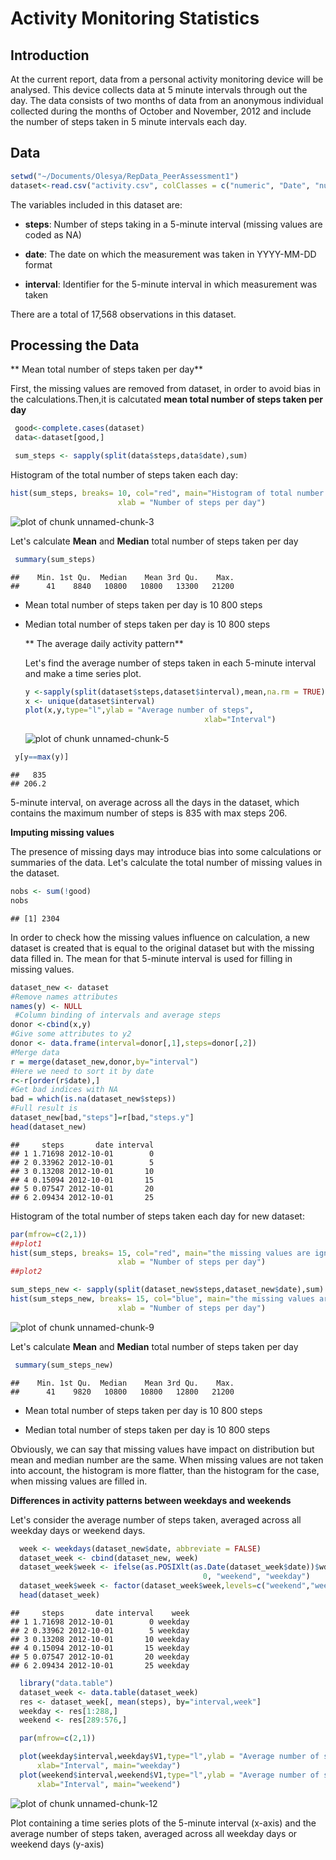 Activity Monitoring Statistics
========================================================

## Introduction 

 At the current report, data from a personal activity monitoring device will be analysed. This device collects data at 5 minute intervals through out the day. The data consists of two months of data from an anonymous individual collected during the months of October and November, 2012 and include the number of steps taken in 5 minute intervals each day.
 
## Data


```r
setwd("~/Documents/Olesya/RepData_PeerAssessment1")
dataset<-read.csv("activity.csv", colClasses = c("numeric", "Date", "numeric"))
```
The variables included in this dataset are:

+ **steps**: Number of steps taking in a 5-minute interval (missing values are coded as NA)

+ **date**: The date on which the measurement was taken in YYYY-MM-DD format

+ **interval**: Identifier for the 5-minute interval in which measurement was taken

There are a total of 17,568 observations in this dataset.

## Processing the Data

** Mean total number of steps taken per day**

First, the missing values are removed from dataset, in order to avoid bias in the calculations.Then,it is calcutated **mean total number of steps taken per day** 


```r
 good<-complete.cases(dataset)
 data<-dataset[good,]

 sum_steps <- sapply(split(data$steps,data$date),sum)
```
Histogram of the total number of steps taken each day:

```r
hist(sum_steps, breaks= 10, col="red", main="Histogram of total number of steps", 
                        xlab = "Number of steps per day")
```

![plot of chunk unnamed-chunk-3](figure/unnamed-chunk-3.png) 

Let's calculate **Mean** and **Median** total number of steps taken per day

```r
 summary(sum_steps)
```

```
##    Min. 1st Qu.  Median    Mean 3rd Qu.    Max. 
##      41    8840   10800   10800   13300   21200
```
+ Mean total number of steps taken per day is 10 800 steps

+ Median total number of steps taken per day is  10 800 steps
  
  ** The average daily activity pattern**
  
  Let's find the average number of steps taken in each 5-minute interval and make a time series plot.
  
  
  ```r
  y <-sapply(split(dataset$steps,dataset$interval),mean,na.rm = TRUE)
  x <- unique(dataset$interval)
  plot(x,y,type="l",ylab = "Average number of steps", 
                                          xlab="Interval")                                 
  ```
  
  ![plot of chunk unnamed-chunk-5](figure/unnamed-chunk-5.png) 
 
 
 ```r
  y[y==max(y)]    
 ```
 
 ```
 ##   835 
 ## 206.2
 ```

5-minute interval, on average across all the days in the dataset, which contains the maximum number of steps is 835 with max steps 206.

  **Imputing missing values**
  
  The presence of missing days may introduce bias into some calculations or summaries of the data. Let's calculate the total number of missing values in the dataset.
  
  
  ```r
  nobs <- sum(!good)
  nobs
  ```
  
  ```
  ## [1] 2304
  ```
In order to check how the missing values influence on calculation, a new dataset is created that is equal to the original dataset but with the missing data filled in. The mean for that 5-minute interval is used for filling in missing values.


```r
dataset_new <- dataset 
#Remove names attributes
names(y) <- NULL
 #Column binding of intervals and average steps
donor <-cbind(x,y)
#Give some attributes to y2
donor <- data.frame(interval=donor[,1],steps=donor[,2])
#Merge data
r = merge(dataset_new,donor,by="interval")
#Here we need to sort it by date
r<-r[order(r$date),]
#Get bad indices with NA
bad = which(is.na(dataset_new$steps))
#Full result is
dataset_new[bad,"steps"]=r[bad,"steps.y"]
head(dataset_new)  
```

```
##     steps       date interval
## 1 1.71698 2012-10-01        0
## 2 0.33962 2012-10-01        5
## 3 0.13208 2012-10-01       10
## 4 0.15094 2012-10-01       15
## 5 0.07547 2012-10-01       20
## 6 2.09434 2012-10-01       25
```

Histogram of the total number of steps taken each day for new dataset:

```r
par(mfrow=c(2,1))
##plot1
hist(sum_steps, breaks= 15, col="red", main="the missing values are ignored", 
                        xlab = "Number of steps per day")
##plot2

sum_steps_new <- sapply(split(dataset_new$steps,dataset_new$date),sum)
hist(sum_steps_new, breaks= 15, col="blue", main="the missing values are filled in ", 
                        xlab = "Number of steps per day")
```

![plot of chunk unnamed-chunk-9](figure/unnamed-chunk-9.png) 

Let's calculate **Mean** and **Median** total number of steps taken per day

```r
 summary(sum_steps_new)
```

```
##    Min. 1st Qu.  Median    Mean 3rd Qu.    Max. 
##      41    9820   10800   10800   12800   21200
```
+ Mean total number of steps taken per day is 10 800 steps

+ Median total number of steps taken per day is  10 800 steps
  
  
  
Obviously, we can say that missing values have impact on distribution but mean and median number are the same. When missing values are not taken into account, the histogram is more flatter, than the histogram for the case, when missing values are filled in.


 **Differences in activity patterns between weekdays and weekends**
 
  Let's consider the average number of steps taken, averaged across all weekday days or weekend days.
  

```r
  week <- weekdays(dataset_new$date, abbreviate = FALSE)
  dataset_week <- cbind(dataset_new, week)
  dataset_week$week <- ifelse(as.POSIXlt(as.Date(dataset_week$date))$wday%%6 == 
                                           0, "weekend", "weekday")
  dataset_week$week <- factor(dataset_week$week,levels=c("weekend","weekday"))
  head(dataset_week)
```

```
##     steps       date interval    week
## 1 1.71698 2012-10-01        0 weekday
## 2 0.33962 2012-10-01        5 weekday
## 3 0.13208 2012-10-01       10 weekday
## 4 0.15094 2012-10-01       15 weekday
## 5 0.07547 2012-10-01       20 weekday
## 6 2.09434 2012-10-01       25 weekday
```

```r
  library("data.table")
  dataset_week <- data.table(dataset_week)
  res <- dataset_week[, mean(steps), by="interval,week"] 
  weekday <- res[1:288,]
  weekend <- res[289:576,] 
```

```r
  par(mfrow=c(2,1))

  plot(weekday$interval,weekday$V1,type="l",ylab = "Average number of steps", 
      xlab="Interval", main="weekday")  
  plot(weekend$interval,weekend$V1,type="l",ylab = "Average number of steps", 
      xlab="Interval", main="weekend")  
```

![plot of chunk unnamed-chunk-12](figure/unnamed-chunk-12.png) 
                                          
Plot containing a time series plots of the 5-minute interval (x-axis) and the average number of steps taken, averaged across all weekday days or weekend days (y-axis)
